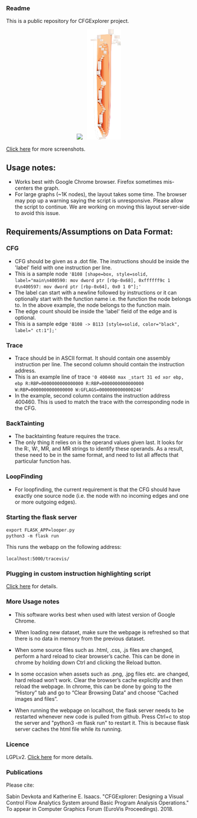 ### Readme

This is a public repository for CFGExplorer project. 

<p align="center">
  <img src="screenshots/CFGExplorer-teaser.svg.png" height=300 />
  &nbsp;
  <img src="screenshots/LoopBackgroundHighlightingBigGraph.png" height=300 />
</p>

[Click here](https://github.com/hdc-arizona/cfgexplorer/tree/develop/screenshots) for more screenshots.

## Usage notes:
* Works best with Google Chrome browser. Firefox sometimes mis-centers the graph.
* For large graphs (~1K nodes), the layout takes some time. The browser may pop up a warning saying the script is unresponsive. Please allow the script to continue. We are working on moving this layout server-side to avoid this issue.

## Requirements/Assumptions on Data Format:

### CFG
* CFG should be given as a .dot file. The instructions should be inside the 'label' field with one instruction per line. 
* This is a sample node `'B108 [shape=box, style=solid, label="main\n400590: mov dword ptr [rbp-0x68], 0xffffff9c 1 0\n400597: mov dword ptr [rbp-0x64], 0x0 1 0"];'`
* The label can start with a newline followed by instructions or it can optionally start with the function name i.e. the function the node belongs to. In the above example, the node belongs to the function main.
* The edge count should be inside the 'label' field of the edge and is optional. 
* This is a sample edge `'B108 -> B113 [style=solid, color="black", label=" ct:1"];'`

### Trace
* Trace should be in ASCII format. It should contain one assembly instruction per line. The second column should contain the instruction address. 
* This is an example line of trace `'0 400460 max _start 31 ed xor ebp, ebp R:RBP=0000000000000000 R:RBP=0000000000000000 W:RBP=0000000000000000 W:GFLAGS=0000000000000246'`
* In the example, second column contains the instruction address 400460. This is used to match the trace with the corresponding node in the CFG.

### BackTainting
* The backtainting feature requires the trace.
* The only thing it relies on is the operand values given last. It looks for the R:, W:, MR, and MR strings to identify these operands. As a result, these need to be in the same format, and need to list all affects that particular function has.

### LoopFinding
* For loopfinding, the current requirement is that the CFG should have exactly one source node (i.e. the node with no incoming edges and one or more outgoing edges).

### Starting the flask server
```
export FLASK_APP=looper.py
python3 -m flask run
```

This runs the webapp on the following address:

`localhost:5000/tracevis/`

### Plugging in custom instruction highlighting script
[Click here](https://github.com/hdc-arizona/cfgexplorer/blob/develop/analysis_readme.md) for details.

### More Usage notes

* This software works best when used with latest version of Google Chrome.

* When loading new dataset, make sure the webpage is refreshed so that there is no data in memory from the previous dataset.

* When some source files such as .html, .css, .js files are changed, perform a hard reload to clear browser’s cache. This can be done in chrome by holding down Ctrl and clicking the Reload button. 

* In some occasion when assets such as .png, .jpg files etc. are changed, hard reload won’t work. Clear the browser’s cache explicitly and then reload the webpage. In chrome, this can be done by going to the “History” tab and go to “Clear Browsing Data” and choose “Cached images and files”.

* When running the webpage on localhost, the flask server needs to be restarted whenever new code is pulled from github. Press Ctrl+c to stop the server and "python3 -m flask run" to restart it. This is because flask server caches the html file while its running.

### Licence

LGPLv2. [Click here](https://github.com/hdc-arizona/cfgexplorer/blob/develop/LICENSE) for more details. 

### Publications

Please cite:

Sabin Devkota and Katherine E. Isaacs. "CFGExplorer: Designing a Visual Control Flow Analytics System around Basic Program Analysis Operations." To appear in Computer Graphics Forum (EuroVis Proceedings). 2018.
